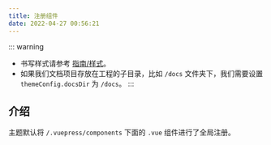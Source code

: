 ```yaml
---
title: 注册组件
date: 2022-04-27 00:56:21
---
```


::: warning
- 书写样式请参考 [指南/样式](/docs/guide/style)。
- 如果我们文档项目存放在工程的子目录，比如 `/docs` 文件夹下，我们需要设置 `themeConfig.docsDir` 为 `/docs`。
:::

## 介绍

主题默认将 `/.vuepress/components` 下面的 `.vue` 组件进行了全局注册。
